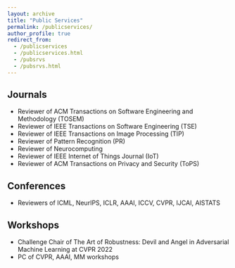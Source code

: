 ```yaml
---
layout: archive
title: "Public Services"
permalink: /publicservices/
author_profile: true
redirect_from: 
  - /publicservices
  - /publicservices.html
  - /pubsrvs
  - /pubsrvs.html
---
```


## Journals
- Reviewer of ACM Transactions on Software Engineering and Methodology (TOSEM)
- Reviewer of IEEE Transactions on Software Engineering (TSE)
- Reviewer of IEEE Transactions on Image Processing (TIP)
- Reviewer of Pattern Recognition (PR)
- Reviewer of Neurocomputing
- Reviewer of IEEE Internet of Things Journal (IoT)
- Reviewer of ACM Transactions on Privacy and Security (ToPS)

## Conferences

- Reviewers of ICML, NeurIPS, ICLR, AAAI, ICCV, CVPR, IJCAI, AISTATS

## Workshops
- Challenge Chair of The Art of Robustness: Devil and Angel in Adversarial Machine Learning at CVPR 2022
- PC of CVPR, AAAI, MM workshops
